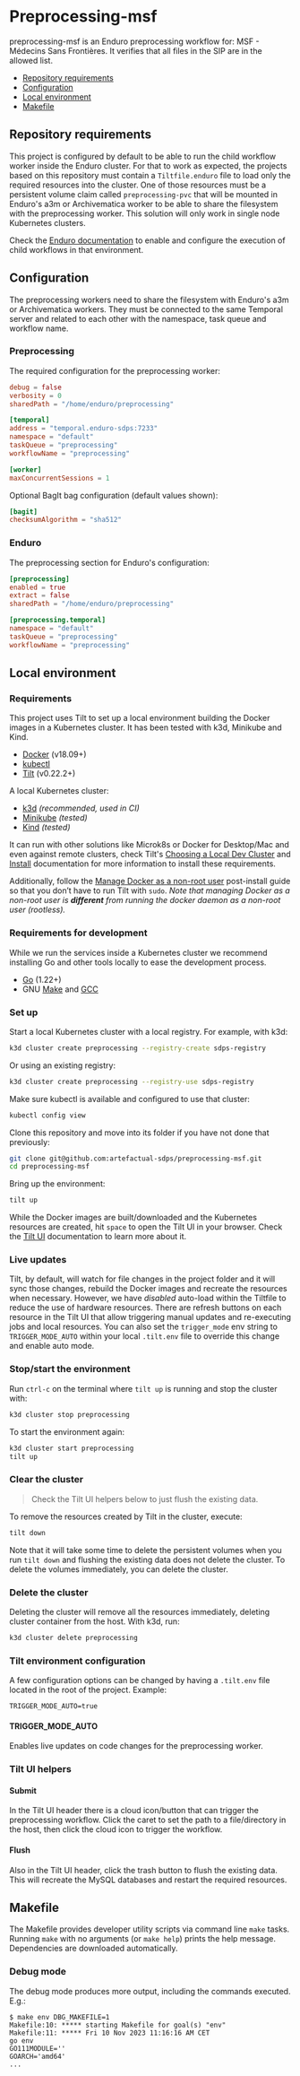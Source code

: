 # Preprocessing-msf

preprocessing-msf is an Enduro preprocessing workflow for: MSF - Médecins Sans Frontières.
It verifies that all files in the SIP are in the allowed list.

- [Repository requirements](#repository-requirements)
- [Configuration](#configuration)
- [Local environment](#local-environment)
- [Makefile](#makefile)

## Repository requirements

This project is configured by default to be able to run the child workflow
worker inside the Enduro cluster. For that to work as expected, the projects
based on this repository must contain a `Tiltfile.enduro` file to load only
the required resources into the cluster. One of those resources must be a
persistent volume claim called `preprocessing-pvc` that will be mounted in
Enduro's a3m or Archivematica worker to be able to share the filesystem with
the preprocessing worker. This solution will only work in single node
Kubernetes clusters.

Check the [Enduro documentation] to enable and configure the execution of
child workflows in that environment.

## Configuration

The preprocessing workers need to share the filesystem with Enduro's a3m or
Archivematica workers. They must be connected to the same Temporal server
and related to each other with the namespace, task queue and workflow name.

### Preprocessing

The required configuration for the preprocessing worker:

```toml
debug = false
verbosity = 0
sharedPath = "/home/enduro/preprocessing"

[temporal]
address = "temporal.enduro-sdps:7233"
namespace = "default"
taskQueue = "preprocessing"
workflowName = "preprocessing"

[worker]
maxConcurrentSessions = 1
```

Optional BagIt bag configuration (default values shown):

```toml
[bagit]
checksumAlgorithm = "sha512"
```

### Enduro

The preprocessing section for Enduro's configuration:

```toml
[preprocessing]
enabled = true
extract = false
sharedPath = "/home/enduro/preprocessing"

[preprocessing.temporal]
namespace = "default"
taskQueue = "preprocessing"
workflowName = "preprocessing"
```

## Local environment

### Requirements

This project uses Tilt to set up a local environment building the Docker images
in a Kubernetes cluster. It has been tested with k3d, Minikube and Kind.

- [Docker] (v18.09+)
- [kubectl]
- [Tilt] (v0.22.2+)

A local Kubernetes cluster:

- [k3d] _(recommended, used in CI)_
- [Minikube] _(tested)_
- [Kind] _(tested)_

It can run with other solutions like Microk8s or Docker for Desktop/Mac and
even against remote clusters, check Tilt's [Choosing a Local Dev Cluster] and
[Install] documentation for more information to install these requirements.

Additionally, follow the [Manage Docker as a non-root user] post-install guide
so that you don’t have to run Tilt with `sudo`. _Note that managing Docker as a
non-root user is **different** from running the docker daemon as a non-root user
(rootless)._

### Requirements for development

While we run the services inside a Kubernetes cluster we recommend installing
Go and other tools locally to ease the development process.

- [Go] (1.22+)
- GNU [Make] and [GCC]

### Set up

Start a local Kubernetes cluster with a local registry. For example, with k3d:

```bash
k3d cluster create preprocessing --registry-create sdps-registry
```

Or using an existing registry:

```bash
k3d cluster create preprocessing --registry-use sdps-registry
```

Make sure kubectl is available and configured to use that cluster:

```bash
kubectl config view
```

Clone this repository and move into its folder if you have not done that
previously:

```bash
git clone git@github.com:artefactual-sdps/preprocessing-msf.git
cd preprocessing-msf
```

Bring up the environment:

```bash
tilt up
```

While the Docker images are built/downloaded and the Kubernetes resources are
created, hit `space` to open the Tilt UI in your browser. Check the [Tilt UI]
documentation to learn more about it.

### Live updates

Tilt, by default, will watch for file changes in the project folder and it will
sync those changes, rebuild the Docker images and recreate the resources when
necessary. However, we have _disabled_ auto-load within the Tiltfile to reduce
the use of hardware resources. There are refresh buttons on each resource in the
Tilt UI that allow triggering manual updates and re-executing jobs and local
resources. You can also set the `trigger_mode` env string to `TRIGGER_MODE_AUTO`
within your local `.tilt.env` file to override this change and enable auto mode.

### Stop/start the environment

Run `ctrl-c` on the terminal where `tilt up` is running and stop the cluster
with:

```bash
k3d cluster stop preprocessing
```

To start the environment again:

```bash
k3d cluster start preprocessing
tilt up
```

### Clear the cluster

> Check the Tilt UI helpers below to just flush the existing data.

To remove the resources created by Tilt in the cluster, execute:

```bash
tilt down
```

Note that it will take some time to delete the persistent volumes when you
run `tilt down` and flushing the existing data does not delete the cluster.
To delete the volumes immediately, you can delete the cluster.

### Delete the cluster

Deleting the cluster will remove all the resources immediately, deleting
cluster container from the host. With k3d, run:

```bash
k3d cluster delete preprocessing
```

### Tilt environment configuration

A few configuration options can be changed by having a `.tilt.env` file
located in the root of the project. Example:

```text
TRIGGER_MODE_AUTO=true
```

#### TRIGGER_MODE_AUTO

Enables live updates on code changes for the preprocessing worker.

### Tilt UI helpers

#### Submit

In the Tilt UI header there is a cloud icon/button that can trigger the
preprocessing workflow. Click the caret to set the path to a file/directory in
the host, then click the cloud icon to trigger the workflow.

#### Flush

Also in the Tilt UI header, click the trash button to flush the existing data.
This will recreate the MySQL databases and restart the required resources.

## Makefile

The Makefile provides developer utility scripts via command line `make` tasks.
Running `make` with no arguments (or `make help`) prints the help message.
Dependencies are downloaded automatically.

### Debug mode

The debug mode produces more output, including the commands executed. E.g.:

```shell
$ make env DBG_MAKEFILE=1
Makefile:10: ***** starting Makefile for goal(s) "env"
Makefile:11: ***** Fri 10 Nov 2023 11:16:16 AM CET
go env
GO111MODULE=''
GOARCH='amd64'
...
```

[enduro documentation]: https://github.com/artefactual-sdps/enduro/blob/main/docs/src/dev-manual/preprocessing.md
[docker]: https://docs.docker.com/get-docker/
[kubectl]: https://kubernetes.io/docs/tasks/tools/#kubectl
[tilt]: https://docs.tilt.dev/tutorial/1-prerequisites.html#install-tilt
[k3d]: https://k3d.io/v5.4.3/#installation
[minikube]: https://minikube.sigs.k8s.io/docs/start/
[kind]: https://kind.sigs.k8s.io/docs/user/quick-start#installation
[choosing a local dev cluster]: https://docs.tilt.dev/choosing_clusters.html
[install]: https://docs.tilt.dev/install.html
[manage docker as a non-root user]: https://docs.docker.com/engine/install/linux-postinstall/#manage-docker-as-a-non-root-user
[tilt ui]: https://docs.tilt.dev/tutorial/3-tilt-ui.html
[go]: https://go.dev/doc/install
[make]: https://www.gnu.org/software/make/
[gcc]: https://gcc.gnu.org/

